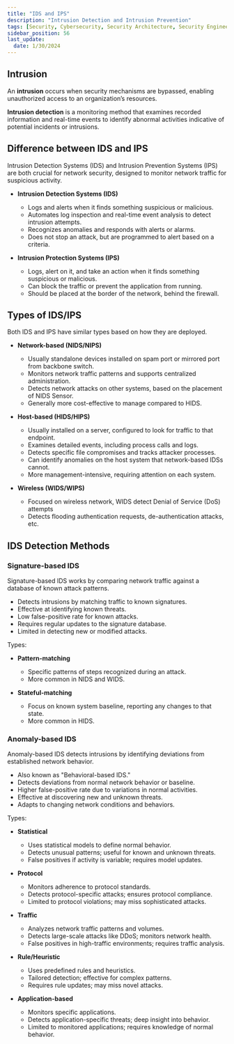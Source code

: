 ```yaml
---
title: "IDS and IPS"
description: "Intrusion Detection and Intrusion Prevention"
tags: [Security, Cybersecurity, Security Architecture, Security Engineering]
sidebar_position: 56
last_update:
  date: 1/30/2024
---
```



## Intrusion 

An **intrusion** occurs when security mechanisms are bypassed, enabling unauthorized access to an organization’s resources. 

**Intrusion detection** is a monitoring method that examines recorded information and real-time events to identify abnormal activities indicative of potential incidents or intrusions. 

## Difference between IDS and IPS 

Intrusion Detection Systems (IDS) and Intrusion Prevention Systems (IPS) are both crucial for network security, designed to monitor network traffic for suspicious activity. 

- **Intrusion Detection Systems (IDS)**
  - Logs and alerts when it finds something suspicious or malicious.
  - Automates log inspection and real-time event analysis to detect intrusion attempts.
  - Recognizes anomalies and responds with alerts or alarms.
  - Does not stop an attack, but are programmed to alert based on a criteria.

- **Intrusion Protection Systems (IPS)**
  - Logs, alert on it, and take an action when it finds something suspicious or malicious.
  - Can block the traffic or prevent the application from running.
  - Should be placed at the border of the network, behind the firewall.

## Types of IDS/IPS

Both IDS and IPS have similar types based on how they are deployed.

- **Network-based (NIDS/NIPS)**

  - Usually standalone devices installed on spam port or mirrored port from backbone switch.
  - Monitors network traffic patterns and supports centralized administration.
  - Detects network attacks on other systems, based on the placement of NIDS Sensor.
  - Generally more cost-effective to manage compared to HIDS.

- **Host-based (HIDS/HIPS)**

  - Usually installed on a server, configured to look for traffic to that endpoint.
  - Examines detailed events, including process calls and logs.
  - Detects specific file compromises and tracks attacker processes.
  - Can identify anomalies on the host system that network-based IDSs cannot.
  - More management-intensive, requiring attention on each system.

- **Wireless (WIDS/WIPS)**

  - Focused on wireless network, WIDS detect Denial of Service (DoS) attempts
  - Detects flooding authentication requests, de-authentication attacks, etc.

## IDS Detection Methods 

### Signature-based IDS

Signature-based IDS works by comparing network traffic against a database of known attack patterns.

- Detects intrusions by matching traffic to known signatures.
- Effective at identifying known threats.
- Low false-positive rate for known attacks.
- Requires regular updates to the signature database.
- Limited in detecting new or modified attacks.

Types:

- **Pattern-matching**
  - Specific patterns of steps recognized during an attack.
  - More common in NIDS and WIDS.

- **Stateful-matching**
  - Focus on known system baseline, reporting any changes to that state.
  - More common in HIDS.

### Anomaly-based IDS

Anomaly-based IDS detects intrusions by identifying deviations from established network behavior.

- Also known as "Behavioral-based IDS."
- Detects deviations from normal network behavior or baseline.
- Higher false-positive rate due to variations in normal activities.
- Effective at discovering new and unknown threats.
- Adapts to changing network conditions and behaviors.

Types:

- **Statistical**
  - Uses statistical models to define normal behavior.
  - Detects unusual patterns; useful for known and unknown threats.
  - False positives if activity is variable; requires model updates.

- **Protocol**
  - Monitors adherence to protocol standards.
  - Detects protocol-specific attacks; ensures protocol compliance.
  - Limited to protocol violations; may miss sophisticated attacks.

- **Traffic**
  - Analyzes network traffic patterns and volumes.
  - Detects large-scale attacks like DDoS; monitors network health.
  - False positives in high-traffic environments; requires traffic analysis.

- **Rule/Heuristic**
  - Uses predefined rules and heuristics.
  - Tailored detection; effective for complex patterns.
  - Requires rule updates; may miss novel attacks.

- **Application-based**
  - Monitors specific applications.
  - Detects application-specific threats; deep insight into behavior.
  - Limited to monitored applications; requires knowledge of normal behavior.


